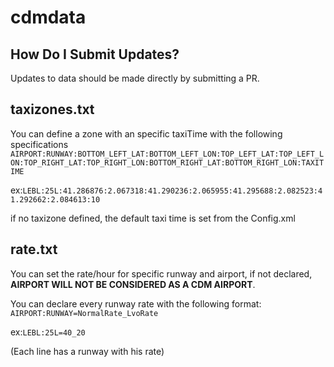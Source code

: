 # cdmdata
## How Do I Submit Updates?
Updates to data should be made directly by submitting a PR.

## taxizones.txt
You can define a zone with an specific taxiTime with the following specifications 
`AIRPORT:RUNWAY:BOTTOM_LEFT_LAT:BOTTOM_LEFT_LON:TOP_LEFT_LAT:TOP_LEFT_LON:TOP_RIGHT_LAT:TOP_RIGHT_LON:BOTTOM_RIGHT_LAT:BOTTOM_RIGHT_LON:TAXITIME` 

ex:`LEBL:25L:41.286876:2.067318:41.290236:2.065955:41.295688:2.082523:41.292662:2.084613:10`

if no taxizone defined, the default taxi time is set from the Config.xml

## rate.txt
You can set the rate/hour for specific runway and airport, if not declared, **AIRPORT WILL NOT BE CONSIDERED AS A CDM AIRPORT**. 

You can declare every runway rate with the following format: `AIRPORT:RUNWAY=NormalRate_LvoRate` 

ex:`LEBL:25L=40_20` 

(Each line has a runway with his rate)
